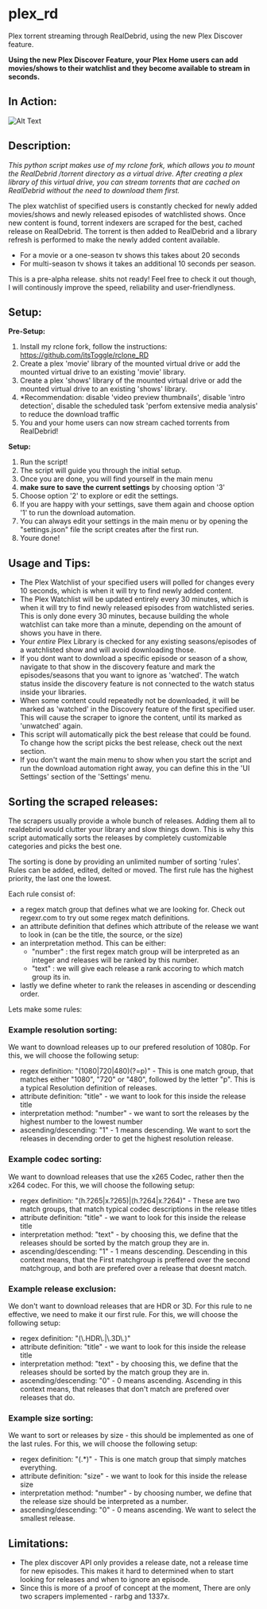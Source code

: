 # plex_rd
Plex torrent streaming through RealDebrid, using the new Plex Discover feature.

**Using the new Plex Discover Feature, your Plex Home users can add movies/shows to their watchlist and they become available to stream in seconds.**

## In Action:

![Alt Text](https://github.com/itsToggle/plex_rd/blob/main/final_6279217a77f1110078928cf3_366957.gif)

## Description:

*This python script makes use of my rclone fork, which allows you to mount the RealDebrid /torrent directory as a virtual drive. After creating a plex library of this virtual drive, you can stream torrents that are cached on RealDebrid without the need to download them first.*

The plex watchlist of specified users is constantly checked for newly added movies/shows and newly released episodes of watchlisted shows.
Once new content is found, torrent indexers are scraped for the best, cached release on RealDebrid. The torrent is then added to RealDebrid and a library refresh is performed to make the newly added content available. 

- For a movie or a one-season tv shows this takes about 20 seconds
- For multi-season tv shows it takes an additional 10 seconds per season.

This is a pre-alpha release. shits not ready! Feel free to check it out though, I will continously improve the speed, reliability and user-friendlyness.

## Setup:

**Pre-Setup:**

1. Install my rclone fork, follow the instructions: https://github.com/itsToggle/rclone_RD
2. Create a plex 'movie' library of the mounted virtual drive or add the mounted virtual drive to an existing 'movie' library.
3. Create a plex 'shows' library of the mounted virtual drive or add the mounted virtual drive to an existing 'shows' library.
4. *Recommendation: disable 'video preview thumbnails', disable 'intro detection', disable the scheduled task 'perfom extensive media analysis' to reduce the download traffic
5. You and your home users can now stream cached torrents from RealDebrid!

**Setup:**
1. Run the script!
2. The script will guide you through the initial setup.
3. Once you are done, you will find yourself in the main menu
4. **make sure to save the current settings** by choosing option '3'
5. Choose option '2' to explore or edit the settings.
6. If you are happy with your settings, save them again and choose option '1' to run the download automation.
7. You can always edit your settings in the main menu or by opening the "settings.json" file the script creates after the first run.
8. Youre done!

## Usage and Tips:

- The Plex Watchlist of your specified users will polled for changes every 10 seconds, which is when it will try to find newly added content. 
- The Plex Watchlist will be updated entirely every 30 minutes, which is when it will try to find newly released episodes from watchlisted series. This is only done every 30 minutes, because building the whole watchlist can take more than a minute, depending on the amount of shows you have in there.
- Your *entire* Plex Library is checked for any existing seasons/episodes of a watchlisted show and will avoid downloading those.
- If you dont want to download a specific episode or season of a show, navigate to that show in the discovery feature and mark the episodes/seasons that you want to ignore as 'watched'. The watch status inside the discovery feature is not connected to the watch status inside your libraries.
- When some content could repeatedly not be downloaded, it will be marked as 'watched' in the Discovery feature of the first specified user. This will cause the scraper to ignore the content, until its marked as 'unwatched' again.
- This script will automatically pick the best release that could be found. To change how the script picks the best release, check out the next section.
- If you don't want the main menu to show when you start the script and run the download automation right away, you can define this in the 'UI Settings' section of the 'Settings' menu.

## Sorting the scraped releases:

The scrapers usually provide a whole bunch of releases. Adding them all to realdebrid would clutter your library and slow things down. This is why this script automatically sorts the releases by completely customizable categories and picks the best one.

The sorting is done by providing an unlimited number of sorting 'rules'. Rules can be added, edited, delted or moved. The first rule has the highest priority, the last one the lowest.

Each rule consist of:
- a regex match group that defines what we are looking for. Check out regexr.com to try out some regex match definitions.
- an attribute definition that defines which attribute of the release we want to look in (can be the title, the source, or the size)
- an interpretation method. This can be either:
  - "number" : the first regex match group will be interpreted as an integer and releases will be ranked by this number.
  - "text" : we will give each release a rank accoring to which match group its in.
- lastly we define wheter to rank the releases in ascending or descending order.

Lets make some rules: 
### Example resolution sorting:
We want to download releases up to our prefered resolution of 1080p.
For this, we will choose the following setup:
- regex definition: "(1080|720|480)(?=p)" - This is one match group, that matches either "1080", "720" or "480", followed by the letter "p". This is a typical Resolution definition of releases.
- attribute definition: "title" - we want to look for this inside the release title
- interpretation method: "number" - we want to sort the releases by the highest number to the lowest number
- ascending/descending: "1" - 1 means descending. We want to sort the releases in decending order to get the highest resolution release.

### Example codec sorting:
We want to download releases that use the x265 Codec, rather then the x264 codec. 
For this, we will choose the following setup:
- regex definition: "(h.?265|x.?265)|(h.?264|x.?264)" - These are two match groups, that match typical codec descriptions in the release titles
- attribute definition: "title" - we want to look for this inside the release title
- interpretation method: "text" - by choosing this, we define that the releases should be sorted by the match group they are in.
- ascending/descending: "1" - 1 means descending. Descending in this context means, that the First matchgroup is preffered over the second matchgroup, and both are prefered over a release that doesnt match.

### Example release exclusion:
We don't want to download releases that are HDR or 3D. For this rule to ne effective, we need to make it our first rule.
For this, we will choose the following setup:
- regex definition: "(\\.HDR\\.|\\.3D\\.)"
- attribute definition: "title" - we want to look for this inside the release title
- interpretation method: "text" - by choosing this, we define that the releases should be sorted by the match group they are in.
- ascending/descending: "0" - 0 means ascending. Ascending in this context means, that releases that don't match are prefered over releases that do.

### Example size sorting:
We want to sort or releases by size - this should be implemented as one of the last rules.
For this, we will choose the following setup:
- regex definition: "(.*)" - This is one match group that simply matches everything.
- attribute definition: "size" - we want to look for this inside the release size
- interpretation method: "number" - by choosing number, we define that the release size should be interpreted as a number.
- ascending/descending: "0" - 0 means ascending. We want to select the smallest release.


## Limitations:
- The plex discover API only provides a release date, not a release time for new episodes. This makes it hard to determined when to start looking for releases and when to ignore an episode.
- Since this is more of a proof of concept at the moment, There are only two scrapers implemented - rarbg and 1337x.
